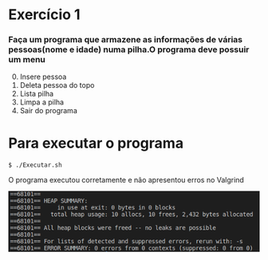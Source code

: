 # Exercício 1
### Faça um programa que armazene as informações de várias pessoas(nome e idade) numa pilha.O programa deve possuir um menu
0. Insere pessoa
1. Deleta pessoa do topo
2. Lista pilha 
3. Limpa a pilha
4. Sair do programa

# Para executar o programa 
~~~Shell
$ ./Executar.sh
~~~

O programa executou corretamente e não apresentou erros no Valgrind

![Excussão teste](Ex1.png)